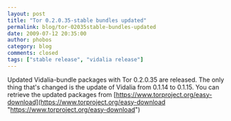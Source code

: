 ```yaml
---
layout: post
title: "Tor 0.2.0.35-stable bundles updated"
permalink: blog/tor-02035stable-bundles-updated
date: 2009-07-12 20:35:00
author: phobos
category: blog
comments: closed
tags: ["stable release", "vidalia release"]
---
```


Updated Vidalia-bundle packages with Tor 0.2.0.35 are released. The only thing that's changed is the update of Vidalia from 0.1.14 to 0.1.15. You can retrieve the updated packages from [https://www.torproject.org/easy-download](https://www.torproject.org/easy-download "https://www.torproject.org/easy-download")
